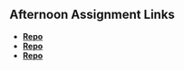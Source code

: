 ## Afternoon Assignment Links

* **[Repo](https://github.com/ThomasWSnider/<ASSIGNMENT_REPO>)**
* **[Repo](https://github.com/ThomasWSnider/<ASSIGNMENT_REPO>)**
* **[Repo](https://github.com/ThomasWSnider/<ASSIGNMENT_REPO>)**
